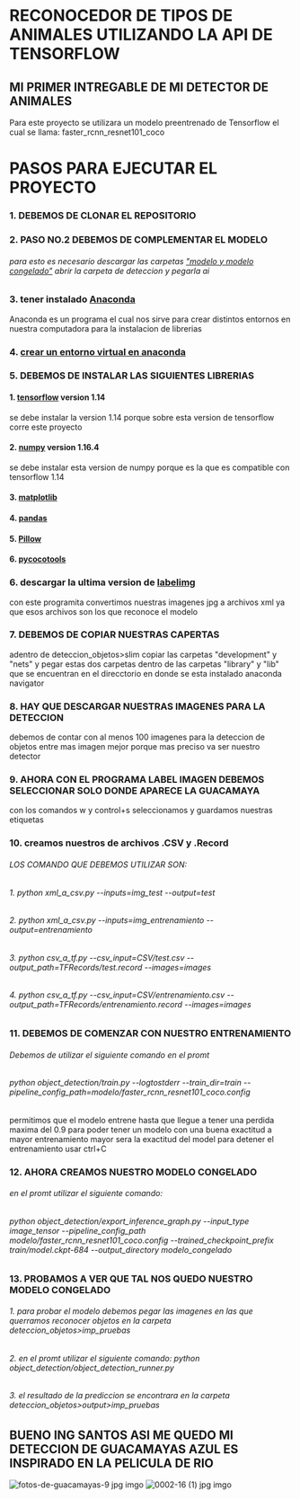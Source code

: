 # RECONOCEDOR DE TIPOS DE ANIMALES UTILIZANDO LA API DE TENSORFLOW

## MI PRIMER INTREGABLE DE MI DETECTOR DE ANIMALES 
Para este proyecto se utilizara un modelo preentrenado de Tensorflow el cual se llama: faster_rcnn_resnet101_coco

# PASOS PARA EJECUTAR EL PROYECTO

### 1. DEBEMOS DE CLONAR EL REPOSITORIO

### 2. PASO NO.2 DEBEMOS DE COMPLEMENTAR EL MODELO
###### para esto es necesario descargar las carpetas ["modelo y modelo congelado"](https://drive.google.com/drive/folders/1OHRv3jrybEzI392G229zrnB6dS3AiiJd?usp=sharing) abrir la carpeta de  deteccion y pegarla ai

### 3. tener instalado [Anaconda](https://www.anaconda.com/products/individual) 
Anaconda es un programa el cual nos sirve para crear distintos entornos en nuestra computadora para la instalacion de librerias

### 4. [crear un entorno virtual en anaconda](https://riptutorial.com/es/python/example/10797/realizacion-de-entornos-virtuales-utilizando-anaconda-)

### 5. DEBEMOS DE INSTALAR LAS SIGUIENTES LIBRERIAS 
#### 1. [tensorflow](https://www.tensorflow.org/install/pip) version 1.14
se debe instalar la version 1.14 porque sobre esta version de tensorflow corre este proyecto
#### 2. [numpy](https://pypi.org/project/numpy/1.16.4/) version 1.16.4
se debe instalar esta version de numpy porque es la que es compatible con tensorflow 1.14
#### 3. [matplotlib](https://anaconda.org/conda-forge/matplotlib)
#### 4. [pandas](https://anaconda.org/anaconda/pandas)
#### 5. [Pillow](https://anaconda.org/anaconda/pillow)
#### 6. [pycocotools](https://anaconda.org/conda-forge/pycocotools)

### 6. descargar la ultima version de [labelimg]() 
con este programita convertimos nuestras imagenes jpg a archivos xml ya que esos archivos son los que reconoce el modelo

### 7. DEBEMOS DE COPIAR NUESTRAS CAPERTAS
adentro de deteccion_objetos>slim copiar las carpetas "development" y "nets" y pegar estas dos carpetas dentro de las carpetas "library" y "lib" que se encuentran en el direcctorio en donde se esta instalado anaconda navigator 

### 8. HAY QUE DESCARGAR NUESTRAS IMAGENES PARA LA DETECCION 
debemos de contar con al menos 100 imagenes para la deteccion de objetos entre mas imagen mejor porque mas preciso va ser nuestro detector

### 9. AHORA CON EL PROGRAMA LABEL IMAGEN DEBEMOS SELECCIONAR SOLO DONDE APARECE LA GUACAMAYA 
con los comandos w y control+s seleccionamos y guardamos nuestras etiquetas

### 10. creamos nuestros  de archivos .CSV y .Record
###### LOS COMANDO QUE DEBEMOS UTILIZAR SON:
###### 1. python xml_a_csv.py --inputs=img_test --output=test
###### 2. python xml_a_csv.py --inputs=img_entrenamiento --output=entrenamiento
###### 3. python csv_a_tf.py --csv_input=CSV/test.csv --output_path=TFRecords/test.record --images=images
###### 4. python csv_a_tf.py --csv_input=CSV/entrenamiento.csv --output_path=TFRecords/entrenamiento.record --images=images

### 11. DEBEMOS DE COMENZAR CON NUESTRO ENTRENAMIENTO
###### Debemos de utilizar el siguiente comando en el promt
###### python object_detection/train.py --logtostderr --train_dir=train --pipeline_config_path=modelo/faster_rcnn_resnet101_coco.config
permitimos que el modelo entrene hasta que llegue a tener una perdida maxima del 0.9 para poder tener un modelo con una buena exactitud
a mayor entrenamiento mayor sera la exactitud del model para detener el entrenamiento usar ctrl+C

### 12. AHORA CREAMOS NUESTRO MODELO CONGELADO
###### en el promt utilizar el siguiente comando:
###### python object_detection/export_inference_graph.py --input_type image_tensor --pipeline_config_path modelo/faster_rcnn_resnet101_coco.config  --trained_checkpoint_prefix train/model.ckpt-684 --output_directory modelo_congelado

### 13. PROBAMOS A VER QUE TAL NOS QUEDO NUESTRO MODELO CONGELADO
###### 1. para probar el modelo debemos pegar las imagenes en las que querramos reconocer objetos en la carpeta deteccion_objetos>imp_pruebas
###### 2. en el promt utilizar el siguiente comando: python object_detection/object_detection_runner.py
###### 3. el resultado de la prediccion se encontrara en la carpeta deteccion_objetos>output>imp_pruebas

## BUENO ING SANTOS ASI ME QUEDO MI DETECCION DE GUACAMAYAS AZUL ES INSPIRADO EN LA PELICULA DE RIO 
![fotos-de-guacamayas-9 jpg imgo](https://user-images.githubusercontent.com/36108193/82746063-f31a1380-9d48-11ea-8069-909677724933.jpeg)
![0002-16 (1) jpg imgo](https://user-images.githubusercontent.com/36108193/82746064-f44b4080-9d48-11ea-9d94-141e68fd18d7.jpeg)




